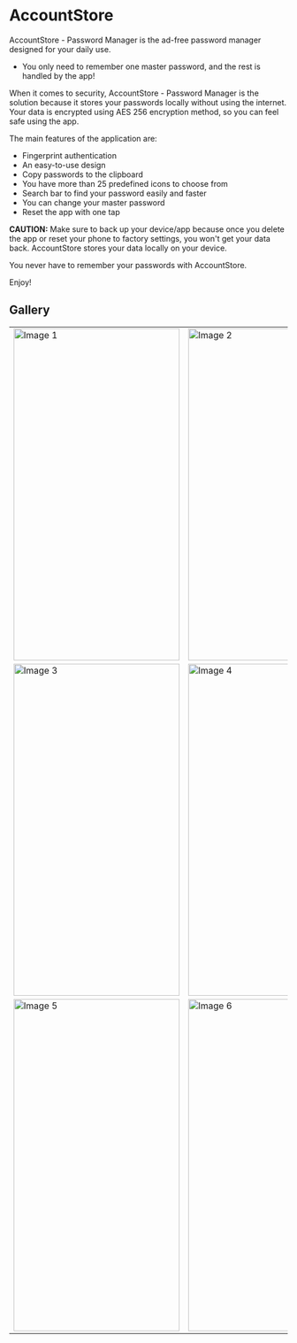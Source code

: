 # AccountStore

AccountStore - Password Manager is the ad-free password manager designed for your daily use.

* You only need to remember one master password, and the rest is handled by the app!

When it comes to security, AccountStore - Password Manager is the solution because it stores your passwords locally without using the internet.
Your data is encrypted using AES 256 encryption method, so you can feel safe using the app.

The main features of the application are:

- Fingerprint authentication
- An easy-to-use design
- Copy passwords to the clipboard
- You have more than 25 predefined icons to choose from
- Search bar to find your password easily and faster
- You can change your master password
- Reset the app with one tap

**CAUTION:** Make sure to back up your device/app because once you delete the app or reset your phone to factory settings, you won't get your data back. AccountStore stores your data locally on your device.

You never have to remember your passwords with AccountStore.

Enjoy!

## Gallery

<table>
  <tr>
    <td><img src="https://github.com/user-attachments/assets/7d6d6c5d-aa26-41ed-9f01-db6f653b82e3" alt="Image 1" width="300" height="600"></td>
    <td><img src="https://github.com/user-attachments/assets/5dae9ee9-7a6f-42a5-8bec-d98729fa24f1" alt="Image 2" width="300" height="600"></td>
  </tr>
  <tr>
    <td><img src="https://github.com/user-attachments/assets/53dcff5f-7c01-40d2-bd64-f4833e752093" alt="Image 3" width="300" height="600"></td>
    <td><img src="https://github.com/user-attachments/assets/f023c021-99bc-43b8-b9ef-444b364f5389" alt="Image 4" width="300" height="600"></td>
  </tr>
  <tr>
    <td><img src="https://github.com/user-attachments/assets/0643ee55-7b45-4e5e-9cf1-0fd3180badaf" alt="Image 5" width="300" height="600"></td>
    <td><img src="https://github.com/user-attachments/assets/84969b83-d586-40e2-b7b0-0ecff7a6549b" alt="Image 6" width="300" height="600"></td>
  </tr>
</table>
